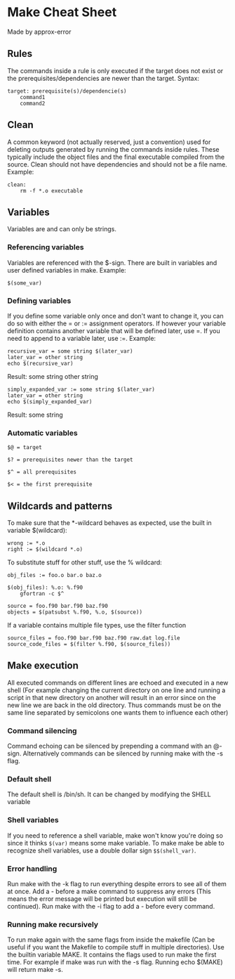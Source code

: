 # Make Cheat Sheet

Made by approx-error

## Rules

The commands inside a rule is only executed if the target does not exist or the prerequisites/dependencies are newer than the target. Syntax:

```make
target: prerequisite(s)/dependencie(s)
	command1
	command2
```

## Clean

A common keyword (not actually reserved, just a convention) used for deleting outputs generated by running the commands inside rules.
These typically include the object files and the final executable compiled from the source. Clean should not have dependencies and should not be
a file name. Example:

```make
clean:
	rm -f *.o executable
```

## Variables

Variables are and can only be strings.

### Referencing variables

Variables are referenced with the $-sign. There are built in variables and user defined variables in make. Example:

```make
$(some_var)
```

### Defining variables

If you define some variable only once and don't want to change it, you can do so with either the = or := assignment operators. If however your variable definition contains another variable that will
be defined later, use =. If you need to append to a variable later, use :=. Example:


```make
recursive_var = some string $(later_var)
later_var = other string
echo $(recursive_var)
```
Result: some string other string

```make
simply_expanded_var := some string $(later_var)
later_var = other string
echo $(simply_expanded_var)
```
Result: some string

### Automatic variables

```make
$@ = target
```

```make
$? = prerequisites newer than the target
```

```make
$^ = all prerequisites
```

```make
$< = the first prerequisite
```

## Wildcards and patterns

To make sure that the \*-wildcard behaves as expected, use the built in variable \$(wildcard):

```make
wrong := *.o
right := $(wildcard *.o)
```

To substitute stuff for other stuff, use the % wildcard:

```make
obj_files := foo.o bar.o baz.o

$(obj_files): %.o: %.f90
	gfortran -c $^ 
```

```make
source = foo.f90 bar.f90 baz.f90
objects = $(patsubst %.f90, %.o, $(source))
```

If a variable contains multiple file types, use the filter function

```make
source_files = foo.f90 bar.f90 baz.f90 raw.dat log.file
source_code_files = $(filter %.f90, $(source_files))
```

## Make execution

All executed commands on different lines are echoed and executed in a new shell (For example changing the current directory on one line and running a script in that new directory on another will
result in an error since on the new line we are back in the old directory. Thus commands must be on the same line separated by semicolons one wants them to influence each other)

### Command silencing

Command echoing can be silenced by prepending a command with an @-sign. Alternatively commands can be silenced by running make with the -s flag.

### Default shell

The default shell is /bin/sh. It can be changed by modifying the SHELL variable

### Shell variables

If you need to reference a shell variable, make won't know you're doing so since it thinks `$(var)` means some make variable. To make make be able to recognize shell variables, 
use a double dollar sign `$$(shell_var)`.

### Error handling

Run make with the -k flag to run everything despite errors to see all of them at once. Add a - before a make command to suppress any errors (This means the error message will be printed but execution
will still be continued). Run make with the -i flag to add a - before every command.

### Running make recursively

To run make again with the same flags from inside the makefile (Can be useful if you want the Makefile to compile stuff in multiple directories). Use the builtin variable MAKE. It contains the flags used
to run make the first time. For example if make was run with the -s flag. Running echo $(MAKE) will return make -s.
